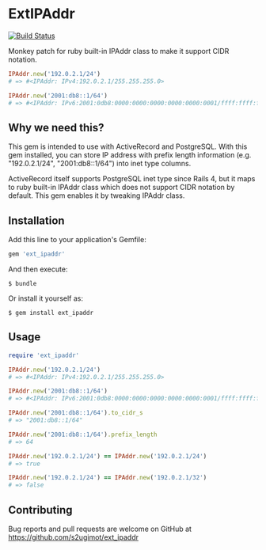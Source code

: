 # ExtIPAddr

[![Build Status](https://travis-ci.org/s2ugimot/ext_ipaddr.svg?branch=master)](https://travis-ci.org/s2ugimot/ext_ipaddr)

Monkey patch for ruby built-in IPAddr class to make it support CIDR notation.

```ruby
IPAddr.new('192.0.2.1/24')
# => #<IPAddr: IPv4:192.0.2.1/255.255.255.0>

IPAddr.new('2001:db8::1/64')
# => #<IPAddr: IPv6:2001:0db8:0000:0000:0000:0000:0000:0001/ffff:ffff:ffff:ffff:0000:0000:0000:0000>
```


## Why we need this?

This gem is intended to use with ActiveRecord and PostgreSQL.
With this gem installed, you can store IP address with prefix length information (e.g. "192.0.2.1/24", "2001:db8::1/64") into inet type columns.

ActiveRecord itself supports PostgreSQL inet type since Rails 4, but it maps to ruby built-in IPAddr class which does not support CIDR notation by default.
This gem enables it by tweaking IPAddr class.


## Installation

Add this line to your application's Gemfile:

```ruby
gem 'ext_ipaddr'
```

And then execute:

    $ bundle

Or install it yourself as:

    $ gem install ext_ipaddr


## Usage

```ruby
require 'ext_ipaddr'

IPAddr.new('192.0.2.1/24')
# => #<IPAddr: IPv4:192.0.2.1/255.255.255.0>

IPAddr.new('2001:db8::1/64')
# => #<IPAddr: IPv6:2001:0db8:0000:0000:0000:0000:0000:0001/ffff:ffff:ffff:ffff:0000:0000:0000:0000>

IPAddr.new('2001:db8::1/64').to_cidr_s
# => "2001:db8::1/64"

IPAddr.new('2001:db8::1/64').prefix_length
# => 64

IPAddr.new('192.0.2.1/24') == IPAddr.new('192.0.2.1/24')
# => true

IPAddr.new('192.0.2.1/24') == IPAddr.new('192.0.2.1/32')
# => false
```


## Contributing

Bug reports and pull requests are welcome on GitHub at https://github.com/s2ugimot/ext_ipaddr
